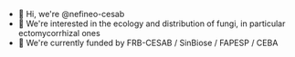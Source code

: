 - 👋 Hi, we're @nefineo-cesab
- 👀 We're interested in the ecology and distribution of fungi, in particular ectomycorrhizal ones
- 🌱 We're currently funded by FRB-CESAB / SinBiose / FAPESP / CEBA 

<!---
nefineo-cesab/nefineo-cesab is a ✨ special ✨ repository because its `README.md` (this file) appears on your GitHub profile.
You can click the Preview link to take a look at your changes.
--->
